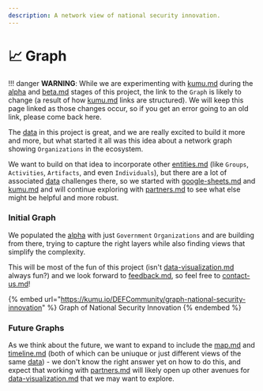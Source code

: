 ```yaml
---
description: A network view of national security innovation.
---
```


# 📈 Graph

!!! danger
	**WARNING**: While we are experimenting with [kumu.md](../../learning/tools/kumu.md "mention") during the [alpha](../../release-notes/alpha/ "mention") and [beta.md](../../release-notes/beta.md "mention") stages of this project, the link to the `Graph` is likely to change (a result of how [kumu.md](../../learning/tools/kumu.md "mention") links are structured). We will keep this page linked as those changes occur, so if you get an error going to an old link, please come back here.


The [data](data/ "mention") in this project is great, and we are really excited to build it more and more, but what started it all was this idea about a network graph showing `Organizations` in the ecosystem.

We want to build on that idea to incorporate other [entities.md](data/entities.md "mention") (like `Groups`, `Activities`, `Artifacts`, and even `Individuals`), but there are a lot of associated [data](data/ "mention") challenges there, so we started with [google-sheets.md](../../learning/tools/google-sheets.md "mention") and [kumu.md](../../learning/tools/kumu.md "mention") and will continue exploring with [partners.md](../support/partners.md "mention") to see what else might be helpful and more robust.

### Initial Graph

We populated the [alpha](../../release-notes/alpha/ "mention") with just `Government` `Organizations` and are building from there, trying to capture the right layers while also finding views that simplify the complexity.&#x20;

This will be most of the fun of this project (isn't [data-visualization.md](../../learning/concepts/data-visualization.md "mention") always fun?) and we look forward to [feedback.md](../feedback.md "mention"), so feel free to [contact-us.md](../contact-us.md "mention")!

{% embed url="https://kumu.io/DEFCommunity/graph-national-security-innovation" %}
Graph of National Security Innovation
{% endembed %}

### Future Graphs

As we think about the future, we want to expand to include the [map.md](map.md "mention") and [timeline.md](timeline.md "mention") (both of which can be uniuque or just different views of the same [data](data/ "mention")) - we don't know the right answer yet on how to do this, and expect that working with [partners.md](../support/partners.md "mention") will likely open up other avenues for [data-visualization.md](../../learning/concepts/data-visualization.md "mention") that we may want to explore.
